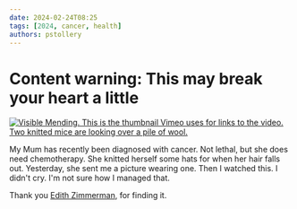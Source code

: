 ```yaml
---
date: 2024-02-24T08:25
tags: [2024, cancer, health]
authors: pstollery
---
```


# Content warning: This may break your heart a little


[![Visible Mending. This is the thumbnail Vimeo uses for links to the video. Two knitted mice are looking over a pile of wool.](/img/mouse-cancer-cover.jpg)](https://player.vimeo.com/video/827066711?h=b05611ccb9)

My Mum has recently been diagnosed with cancer. Not lethal, but she does need chemotherapy. <!-- truncate -->She knitted herself some hats for when her hair falls out. Yesterday, she sent me a picture wearing one. Then I watched this. I didn't cry. I'm not sure how I managed that.

Thank you [Edith Zimmerman](https://kottke.org/24/02/visible-mending-on-love-death-and-knitting), for finding it.